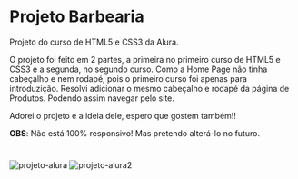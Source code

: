 # Projeto Barbearia
 Projeto do curso de HTML5 e CSS3 da Alura. 
 
 O projeto foi feito em 2 partes, a primeira no primeiro curso de HTML5 e CSS3 e a segunda, no segundo curso. Como a Home Page não tinha cabeçalho e nem rodapé, pois o primeiro curso foi apenas para introduzição. Resolvi adicionar o mesmo cabeçalho e rodapé da página de Produtos. Podendo assim navegar pelo site.
 
 Adorei o projeto e a ideia dele, espero que gostem também!!
 
 <strong>OBS</strong>: Não está 100% responsivo! Mas pretendo alterá-lo no futuro.
 
 #
 ![projeto-alura](https://user-images.githubusercontent.com/102830741/186543494-e6bdcf23-84cd-4c06-bef0-467f80f7d8fc.png) ![projeto-alura2](https://user-images.githubusercontent.com/102830741/186543579-0e59b7a3-e311-4a1b-9b35-9847ef171eee.png)
